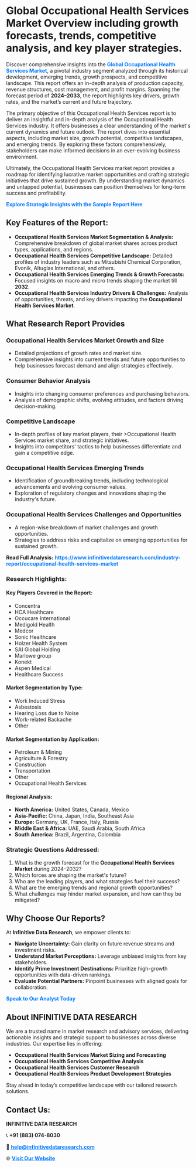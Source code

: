 <h1>Global Occupational Health Services Market Overview including growth forecasts, trends, competitive analysis, and key player strategies.</h1>
<p>
Discover comprehensive insights into the 
<a href="https://www.infinitivedataresearch.com/industry-report/occupational-health-services-market" rel="dofollow" style="color: #007BFF; text-decoration: none;"><strong>Global Occupational Health Services Market</strong></a>, a pivotal industry segment analyzed through its historical development, emerging trends, growth prospects, and competitive landscape. This report offers an in-depth analysis of production capacity, revenue structures, cost management, and profit margins. Spanning the forecast period of <strong>2024–2033</strong>, the report highlights key drivers, growth rates, and the market’s current and future trajectory.
</p>
<p>
The primary objective of this Occupational Health Services report is to deliver an insightful and in-depth analysis of the Occupational Health Services industry. It offers businesses a clear understanding of the market's current dynamics and future outlook. The report dives into essential aspects, including market size, growth potential, competitive landscapes, and emerging trends. By exploring these factors comprehensively, stakeholders can make informed decisions in an ever-evolving business environment.
</p>
<p>
Ultimately, the Occupational Health Services market report provides a roadmap for identifying lucrative market opportunities and crafting strategic initiatives that drive sustained growth. By understanding market dynamics and untapped potential, businesses can position themselves for long-term success and profitability.
</p>
<p>
<a href="https://www.infinitivedataresearch.com/request-sample/reportId=101801" style="color: #007BFF; text-decoration: none;"><strong>Explore Strategic Insights with the Sample Report Here</strong></a>
</p>

<h2>Key Features of the Report:</h2>
<ul>
<li><strong>Occupational Health Services Market Segmentation & Analysis:</strong> Comprehensive breakdown of global market shares across product types, applications, and regions.</li>
<li><strong>Occupational Health Services Competitive Landscape:</strong> Detailed profiles of industry leaders such as Mitsubishi Chemical Corporation, Evonik, Altuglas International, and others.</li>
<li><strong>Occupational Health Services Emerging Trends & Growth Forecasts:</strong> Focused insights on macro and micro trends shaping the market till <strong>2032</strong>.</li>
<li><strong>Occupational Health Services Industry Drivers & Challenges:</strong> Analysis of opportunities, threats, and key drivers impacting the <strong>Occupational Health Services Market</strong>.</li>
</ul>

<h2>What Research Report Provides</h2>
<h3>Occupational Health Services Market Growth and Size</h3>
<ul>
<li>Detailed projections of growth rates and market size.</li>
<li>Comprehensive insights into current trends and future opportunities to help businesses forecast demand and align strategies effectively.</li>
</ul>

<h3>Consumer Behavior Analysis</h3>
<ul>
<li>Insights into changing consumer preferences and purchasing behaviors.</li>
<li>Analysis of demographic shifts, evolving attitudes, and factors driving decision-making.</li>
</ul>

<h3>Competitive Landscape</h3>
<ul>
<li>In-depth profiles of key market players, their >Occupational Health Services market share, and strategic initiatives.</li>
<li>Insights into competitors' tactics to help businesses differentiate and gain a competitive edge.</li>
</ul>

<h3>Occupational Health Services Emerging Trends</h3>
<ul>
<li>Identification of groundbreaking trends, including technological advancements and evolving consumer values.</li>
<li>Exploration of regulatory changes and innovations shaping the industry's future.</li>
</ul>

<h3>Occupational Health Services Challenges and Opportunities</h3>
<ul>
<li>A region-wise breakdown of market challenges and growth opportunities.</li>
<li>Strategies to address risks and capitalize on emerging opportunities for sustained growth.</li>
</ul>
<p><strong>Read Full Analysis:</strong> <a href="https://www.infinitivedataresearch.com/industry-report/occupational-health-services-market" rel="dofollow" style="color: #007BFF; text-decoration: none;"><strong>https://www.infinitivedataresearch.com/industry-report/occupational-health-services-market</strong></a></p>
<h3>Research Highlights:</h3>
<h4>Key Players Covered in the Report:</h4>
<ul><li>Concentra</li><li>HCA Healthcare</li><li>Occucare International</li><li>Medigold Health</li><li>Medcor</li><li>Sonic Healthcare</li><li>Holzer Health System</li><li>SAI Global Holding</li><li>Marlowe group</li><li>Konekt</li><li>Aspen Medical</li><li>Healthcare Success</li></ul>
<h4>Market Segmentation by Type:</h4>
<ul><li>Work Induced Stress</li><li>Asbestosis</li><li>Hearing Loss due to Noise</li><li>Work-related Backache</li><li>Other</li></ul>
<h4>Market Segmentation by Application:</h4>
<ul><li>Petroleum &amp; Mining</li><li>Agriculture &amp; Forestry</li><li>Construction</li><li>Transportation</li><li>Other</li><li>Occupational Health Services</li></ul>

<h4>Regional Analysis:</h4>
<ul>
<li><strong>North America:</strong> United States, Canada, Mexico</li>
<li><strong>Asia-Pacific:</strong> China, Japan, India, Southeast Asia</li>
<li><strong>Europe:</strong> Germany, UK, France, Italy, Russia</li>
<li><strong>Middle East & Africa:</strong> UAE, Saudi Arabia, South Africa</li>
<li><strong>South America:</strong> Brazil, Argentina, Colombia</li>
</ul>

<h3>Strategic Questions Addressed:</h3>
<ol>
<li>What is the growth forecast for the <strong>Occupational Health Services Market</strong> during 2024–2032?</li>
<li>Which forces are shaping the market's future?</li>
<li>Who are the leading players, and what strategies fuel their success?</li>
<li>What are the emerging trends and regional growth opportunities?</li>
<li>What challenges may hinder market expansion, and how can they be mitigated?</li>
</ol>

<h2>Why Choose Our Reports?</h2>
<p>At <strong>Infinitive Data Research</strong>, we empower clients to:</p>
<ul>
<li><strong>Navigate Uncertainty:</strong> Gain clarity on future revenue streams and investment risks.</li>
<li><strong>Understand Market Perceptions:</strong> Leverage unbiased insights from key stakeholders.</li>
<li><strong>Identify Prime Investment Destinations:</strong> Prioritize high-growth opportunities with data-driven rankings.</li>
<li><strong>Evaluate Potential Partners:</strong> Pinpoint businesses with aligned goals for collaboration.</li>
</ul>
<p><a href="https://www.infinitivedataresearch.com/industry-report/occupational-health-services-market" rel="dofollow" style="color: #007BFF; text-decoration: none;"><strong>Speak to Our Analyst Today</strong></a></p>

<h2>About INFINITIVE DATA RESEARCH</h2>
<p>We are a trusted name in market research and advisory services, delivering actionable insights and strategic support to businesses across diverse industries. Our expertise lies in offering:</p>
<ul>
<li><strong>Occupational Health Services Market Sizing and Forecasting</strong></li>
<li><strong>Occupational Health Services Competitive Analysis</strong></li>
<li><strong>Occupational Health Services Customer Research</strong></li>
<li><strong>Occupational Health Services Product Development Strategies</strong></li>
</ul>
<p>Stay ahead in today’s competitive landscape with our tailored research solutions.</p>

<h2>Contact Us:</h2>
<p><strong>INFINITIVE DATA RESEARCH</strong></p>
<p>📞 <strong>+91 (883) 074-8030</strong></p>
<p>📧 <strong><a href="mailto:help@infinitivedataresearch.com" style="color: #007BFF;">help@infinitivedataresearch.com</a></strong></p>
<p>🌐 <strong><a href="https://www.infinitivedataresearch.com" rel="dofollow" style="color: #007BFF;">Visit Our Website</a></strong></p>